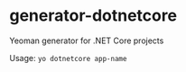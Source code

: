 # generator-dotnetcore
Yeoman generator for .NET Core projects

Usage: ```yo dotnetcore app-name```
